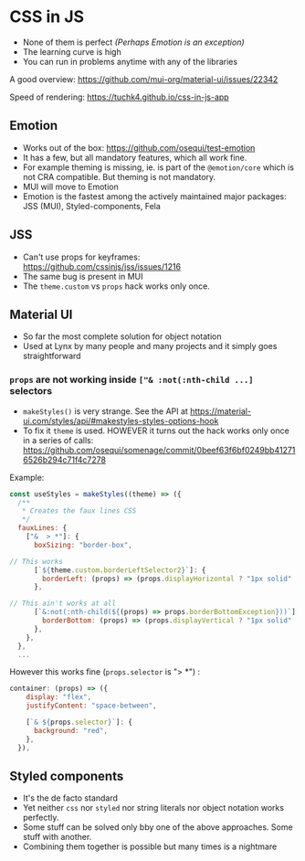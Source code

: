 # CSS in JS

- None of them is perfect *(Perhaps Emotion is an exception)*
- The learning curve is high
- You can run in problems anytime with any of the libraries

A good overview: https://github.com/mui-org/material-ui/issues/22342

Speed of rendering: https://tuchk4.github.io/css-in-js-app

## Emotion

- Works out of the box: https://github.com/osequi/test-emotion
- It has a few, but all mandatory features, which all work fine.
- For example theming is missing, ie. is part of the `@emotion/core` which is not CRA compatible. But theming is not mandatory.
- MUI will move to Emotion
- Emotion is the fastest among the actively maintained major packages: JSS (MUI), Styled-components, Fela

## JSS

- Can't use props for keyframes: https://github.com/cssinjs/jss/issues/1216
- The same bug is present in MUI
- The `theme.custom` vs `props` hack works only once.

## Material UI

- So far the most complete solution for object notation
- Used at Lynx by many people and many projects and it simply goes straightforward

### `props` are not working inside `["& :not(:nth-child ...]` selectors

- `makeStyles()` is very strange. See the API at https://material-ui.com/styles/api/#makestyles-styles-options-hook
- To fix it `theme` is used. HOWEVER it turns out the hack works only once in a series of calls: https://github.com/osequi/somenage/commit/0beef63f6bf0249bb412716526b294c71f4c7278

Example:

```js
const useStyles = makeStyles((theme) => ({
  /**
   * Creates the faux lines CSS
   */
  fauxLines: {
    ["&  > *"]: {
      boxSizing: "border-box",

// This works
      [`${theme.custom.borderLeftSelector2}`]: {
        borderLeft: (props) => (props.displayHorizontal ? "1px solid" : "none"),
      },

// This ain't works at all
      [`&:not(:nth-child(${(props) => props.borderBottomException}))`]: {
        borderBottom: (props) => (props.displayVertical ? "1px solid" : "none"),
      },
    },
  },
  ...
```

However this works fine (`props.selector` is "> *") :

```js
container: (props) => ({
    display: "flex",
    justifyContent: "space-between",

    [`& ${props.selector}`]: {
      background: "red",
    },
  }),
```

## Styled components

- It's the de facto standard
- Yet neither `css` nor `styled` nor string literals nor object notation works perfectly.
- Some stuff can be solved only bby one of the above approaches. Some stuff with another.
- Combining them together is possible but many times is a nightmare
